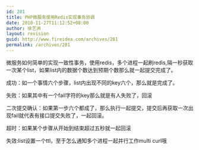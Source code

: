 ```yaml
---
id: 281
title: PHP微服务使用Redis实现事务协调
date: 2018-11-27T11:12:52+08:00
author: 徐艺洲
layout: revision
guid: http://www.fireidea.com/archives/281
permalink: /archives/281
---
```

微服务如何简单的实现一致性事务，使用redis，多个进程一起刷redis,隔一秒获取一次某个list，如果list内的数据个数达到预期个数那么就一起提交完成了。

成功：如一个事情六个步骤，list内出现不同的key六个，那么就是完成了。

失败：如果其中有一个fail字符的key那么就是有人失败了，回滚

二次提交确认：如果第一步六个都成了，那么执行一起提交，提交后再获取一次出现fail就代表有接口提交失败了，一起回滚。

超时：如果某个步骤从开始到结束超过五秒就一起回滚

失效:list设置一个ttl，至于怎么通知多个进程一起并行工作multi curl哦